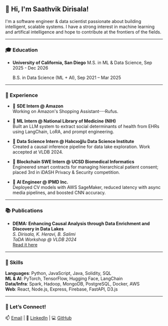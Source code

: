 ## 👋 Hi, I'm Saathvik Dirisala!

I'm a software engineer & data scientist passionate about building intelligent, scalable systems. I have a strong interest in machine learning and artifical intelligence and hope to contribute at the frontiers of the fields.

---

### 🎓 Education
- **University of California, San Diego**
  M.S. in ML & Data Science, Sep 2025 - Dec 2026
  
  B.S. in Data Science (ML + AI), Sep 2021 – Mar 2025  

---

### 🚀 Experience
- 📱 **SDE Intern @ Amazon**  
  Working on Amazon's Shopping Assistant---Rufus.
  
- 🧠 **ML Intern @ National Library of Medicine (NIH)**  
  Built an LLM system to extract social determinants of health from EHRs using LangChain, LoRA, and prompt engineering.

- 🔬 **Data Science Intern @ Halıcıoğlu Data Science Institute**  
  Created a causal inference pipeline for data lake exploration. Work accepted at VLDB 2024.

- 🔗 **Blockchain SWE Intern @ UCSD Biomedical Informatics**  
  Engineered smart contracts for managing hierarchical patient consent; placed 3rd in iDASH Privacy & Security competition.

- 🤖 **AI Engineer @ IPMD Inc.**  
  Deployed CV models with AWS SageMaker, reduced latency with async media pipelines, and boosted CNN accuracy.

---

### 📚 Publications
- **DEMA: Enhancing Causal Analysis through Data Enrichment and Discovery in Data Lakes**  
  _S. Dirisala, K. Heravi, B. Salimi_  
  *TaDA Workshop @ VLDB 2024*  
  [Read it here](https://tabular-data-analysis.github.io/tada2024/papers/TaDA.12.pdf)

---

### 🧰 Skills
**Languages**: Python, JavaScript, Java, Solidity, SQL  
**ML & AI**: PyTorch, TensorFlow, Hugging Face, LangChain  
**Data/Infra**: Spark, Hadoop, MongoDB, PostgreSQL, Docker, AWS  
**Web**: React, Node.js, Express, Firebase, FastAPI, D3.js

---

### 🧩 Let’s Connect!
📫 [Email](mailto:saathvik.pd@gmail.com) | 💼 [LinkedIn](https://linkedin.com/in/saathvik-dirisala-4a1817197) | 💻 [GitHub](https://github.com/saathvikpd)
